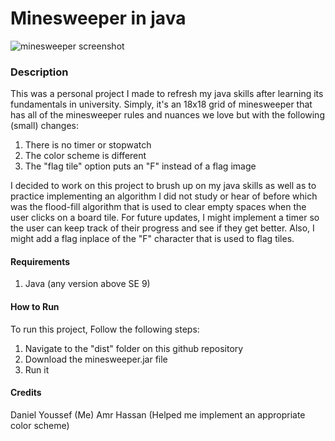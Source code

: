 # Minesweeper in java


![minesweeper screenshot](https://user-images.githubusercontent.com/90353446/167962337-b6e97766-c66a-4022-88c0-fdc6df8d05d1.png)

<h3> Description </h3>
  This was a personal project I made to refresh my java skills after learning its fundamentals in university.
  Simply, it's an 18x18 grid of minesweeper that has all of the minesweeper rules and nuances we love but with the following (small) changes:
  
  
  1. There is no timer or stopwatch
  2. The color scheme is different
  3. The "flag tile" option puts an "F" instead of a flag image 

  I decided to work on this project to brush up on my java skills as well as to practice implementing an algorithm I did not study or hear of before which was the      flood-fill algorithm that is used to clear empty spaces when the user clicks on a board tile.
  For future updates, I might implement a timer so the user can keep track of their progress and see if they get better. Also, I might add a flag inplace of the "F" character that is used to flag tiles.
  
  
  <h4>Requirements</h4>
  
  1. Java (any version above SE 9)
  
  <h4>How to Run</h4>
  To run this project, Follow the following steps:
  
  
  1. Navigate to the "dist" folder on this github repository
  2. Download the minesweeper.jar file 
  3. Run it
  
  <h4>Credits</h4>
  Daniel Youssef (Me)
  Amr Hassan (Helped me implement an appropriate color scheme)
